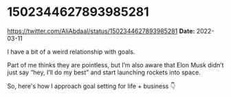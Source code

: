 # 1502344627893985281
https://twitter.com/AliAbdaal/status/1502344627893985281
**Date:** 2022-03-11

I have a bit of a weird relationship with goals.

Part of me thinks they are pointless, but I’m also aware that Elon Musk didn’t just say “hey, I’ll do my best” and start launching rockets into space.

So, here's how I approach goal setting for life + business 👇
